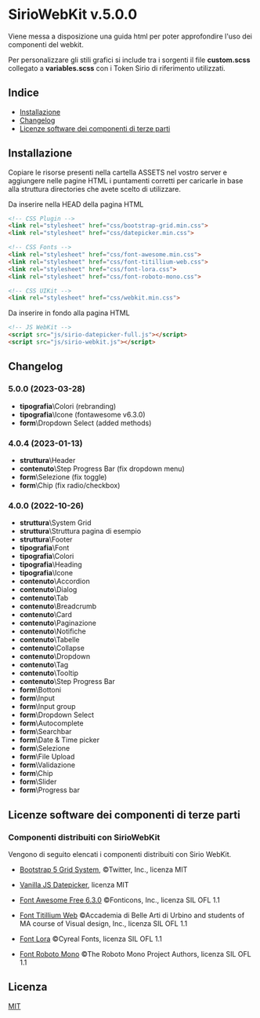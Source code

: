 # SirioWebKit v.5.0.0

Viene messa a disposizione una guida html per poter approfondire l'uso dei componenti del webkit.

Per personalizzare gli stili grafici si include tra i sorgenti il file **custom.scss** collegato a **variables.scss** con i Token Sirio di riferimento utilizzati.

## Indice
- [Installazione](#installazione)
- [Changelog](#changelog)
- [Licenze software dei componenti di terze parti](#licenze-software-dei-componenti-di-terze-parti)

## Installazione

Copiare le risorse presenti nella cartella ASSETS nel vostro server e aggiungere nelle pagine HTML i puntamenti corretti per caricarle in base alla struttura directories che avete scelto di utilizzare.

Da inserire nella HEAD della pagina HTML

```html
<!-- CSS Plugin -->
<link rel="stylesheet" href="css/bootstrap-grid.min.css">
<link rel="stylesheet" href="css/datepicker.min.css">

<!-- CSS Fonts -->
<link rel="stylesheet" href="css/font-awesome.min.css">
<link rel="stylesheet" href="css/font-titillium-web.css">
<link rel="stylesheet" href="css/font-lora.css">
<link rel="stylesheet" href="css/font-roboto-mono.css">

<!-- CSS UIKit -->
<link rel="stylesheet" href="css/webkit.min.css">
```

Da inserire in fondo alla pagina HTML

```html
<!-- JS WebKit -->
<script src="js/sirio-datepicker-full.js"></script>
<script src="js/sirio-webkit.js"></script>
```

## Changelog

### 5.0.0 (2023-03-28)

- **tipografia**\Colori (rebranding)
- **tipografia**\Icone (fontawesome v6.3.0)
- **form**\Dropdown Select (added methods)

### 4.0.4 (2023-01-13)

- **struttura**\Header
- **contenuto**\Step Progress Bar (fix dropdown menu)
- **form**\Selezione (fix toggle)
- **form**\Chip (fix radio/checkbox)

### 4.0.0 (2022-10-26)

- **struttura**\System Grid
- **struttura**\Struttura pagina di esempio
- **struttura**\Footer
- **tipografia**\Font
- **tipografia**\Colori
- **tipografia**\Heading
- **tipografia**\Icone
- **contenuto**\Accordion
- **contenuto**\Dialog
- **contenuto**\Tab
- **contenuto**\Breadcrumb
- **contenuto**\Card
- **contenuto**\Paginazione
- **contenuto**\Notifiche
- **contenuto**\Tabelle
- **contenuto**\Collapse
- **contenuto**\Dropdown
- **contenuto**\Tag
- **contenuto**\Tooltip
- **contenuto**\Step Progress Bar
- **form**\Bottoni
- **form**\Input
- **form**\Input group
- **form**\Dropdown Select
- **form**\Autocomplete
- **form**\Searchbar
- **form**\Date & Time picker
- **form**\Selezione
- **form**\File Upload
- **form**\Validazione
- **form**\Chip
- **form**\Slider
- **form**\Progress bar

## Licenze software dei componenti di terze parti

### Componenti distribuiti con SirioWebKit

Vengono di seguito elencati i componenti distribuiti con Sirio WebKit.

- [Bootstrap 5 Grid System](https://getbootstrap.com/), ©Twitter, Inc., licenza MIT

- [Vanilla JS Datepicker](https://mymth.github.io/vanillajs-datepicker), licenza MIT

- [Font Awesome Free 6.3.0](https://fontawesome.com/) ©Fonticons, Inc., licenza SIL OFL 1.1

- [Font Titillium Web](http://nta.accademiadiurbino.it/titillium/) ©Accademia di Belle Arti di Urbino and students of MA course of Visual design, Inc., licenza SIL OFL 1.1

- [Font Lora](http://www.cyreal.org/fonts/lora/) ©Cyreal Fonts, licenza SIL OFL 1.1

- [Font Roboto Mono](https://github.com/googlefonts/robotomono) ©The Roboto Mono Project Authors, licenza SIL OFL 1.1

## Licenza
[MIT](https://choosealicense.com/licenses/mit/)